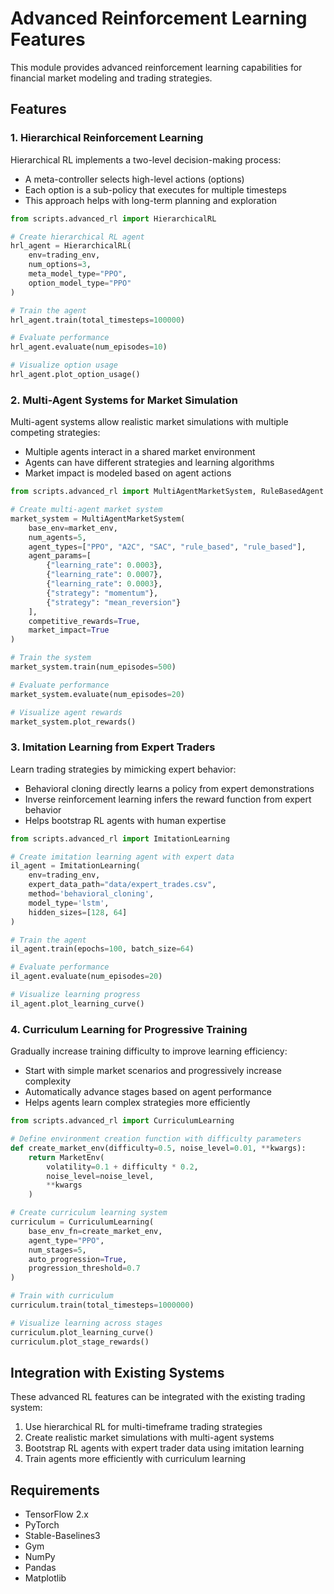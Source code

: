 # Advanced Reinforcement Learning Features

This module provides advanced reinforcement learning capabilities for financial market modeling and trading strategies.

## Features

### 1. Hierarchical Reinforcement Learning

Hierarchical RL implements a two-level decision-making process:
- A meta-controller selects high-level actions (options)
- Each option is a sub-policy that executes for multiple timesteps
- This approach helps with long-term planning and exploration

```python
from scripts.advanced_rl import HierarchicalRL

# Create hierarchical RL agent
hrl_agent = HierarchicalRL(
    env=trading_env,
    num_options=3,
    meta_model_type="PPO",
    option_model_type="PPO"
)

# Train the agent
hrl_agent.train(total_timesteps=100000)

# Evaluate performance
hrl_agent.evaluate(num_episodes=10)

# Visualize option usage
hrl_agent.plot_option_usage()
```

### 2. Multi-Agent Systems for Market Simulation

Multi-agent systems allow realistic market simulations with multiple competing strategies:
- Multiple agents interact in a shared market environment
- Agents can have different strategies and learning algorithms
- Market impact is modeled based on agent actions

```python
from scripts.advanced_rl import MultiAgentMarketSystem, RuleBasedAgent

# Create multi-agent market system
market_system = MultiAgentMarketSystem(
    base_env=market_env,
    num_agents=5,
    agent_types=["PPO", "A2C", "SAC", "rule_based", "rule_based"],
    agent_params=[
        {"learning_rate": 0.0003},
        {"learning_rate": 0.0007},
        {"learning_rate": 0.0003},
        {"strategy": "momentum"},
        {"strategy": "mean_reversion"}
    ],
    competitive_rewards=True,
    market_impact=True
)

# Train the system
market_system.train(num_episodes=500)

# Evaluate performance
market_system.evaluate(num_episodes=20)

# Visualize agent rewards
market_system.plot_rewards()
```

### 3. Imitation Learning from Expert Traders

Learn trading strategies by mimicking expert behavior:
- Behavioral cloning directly learns a policy from expert demonstrations
- Inverse reinforcement learning infers the reward function from expert behavior
- Helps bootstrap RL agents with human expertise

```python
from scripts.advanced_rl import ImitationLearning

# Create imitation learning agent with expert data
il_agent = ImitationLearning(
    env=trading_env,
    expert_data_path="data/expert_trades.csv",
    method='behavioral_cloning',
    model_type='lstm',
    hidden_sizes=[128, 64]
)

# Train the agent
il_agent.train(epochs=100, batch_size=64)

# Evaluate performance
il_agent.evaluate(num_episodes=20)

# Visualize learning progress
il_agent.plot_learning_curve()
```

### 4. Curriculum Learning for Progressive Training

Gradually increase training difficulty to improve learning efficiency:
- Start with simple market scenarios and progressively increase complexity
- Automatically advance stages based on agent performance
- Helps agents learn complex strategies more efficiently

```python
from scripts.advanced_rl import CurriculumLearning

# Define environment creation function with difficulty parameters
def create_market_env(difficulty=0.5, noise_level=0.01, **kwargs):
    return MarketEnv(
        volatility=0.1 + difficulty * 0.2,
        noise_level=noise_level,
        **kwargs
    )

# Create curriculum learning system
curriculum = CurriculumLearning(
    base_env_fn=create_market_env,
    agent_type="PPO",
    num_stages=5,
    auto_progression=True,
    progression_threshold=0.7
)

# Train with curriculum
curriculum.train(total_timesteps=1000000)

# Visualize learning across stages
curriculum.plot_learning_curve()
curriculum.plot_stage_rewards()
```

## Integration with Existing Systems

These advanced RL features can be integrated with the existing trading system:

1. Use hierarchical RL for multi-timeframe trading strategies
2. Create realistic market simulations with multi-agent systems
3. Bootstrap RL agents with expert trader data using imitation learning
4. Train agents more efficiently with curriculum learning

## Requirements

- TensorFlow 2.x
- PyTorch
- Stable-Baselines3
- Gym
- NumPy
- Pandas
- Matplotlib 
